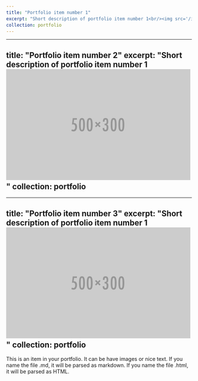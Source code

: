 ```yaml
---
title: "Portfolio item number 1"
excerpt: "Short description of portfolio item number 1<br/><img src='/images/500x300.png'>"
collection: portfolio
---
```

---
title: "Portfolio item number 2"
excerpt: "Short description of portfolio item number 1<br/><img src='/images/500x300.png'>"
collection: portfolio
---
---
title: "Portfolio item number 3"
excerpt: "Short description of portfolio item number 1<br/><img src='/images/500x300.png'>"
collection: portfolio
---

This is an item in your portfolio. It can be have images or nice text. If you name the file .md, it will be parsed as markdown. If you name the file .html, it will be parsed as HTML. 
